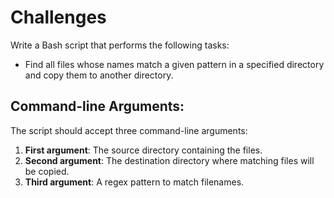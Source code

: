 # Challenges

Write a Bash script that performs the following tasks:

- Find all files whose names match a given pattern in a specified directory and copy them to another directory.

## Command-line Arguments:

The script should accept three command-line arguments:

1. **First argument**: The source directory containing the files.
2. **Second argument**: The destination directory where matching files will be copied.
3. **Third argument**: A regex pattern to match filenames.

